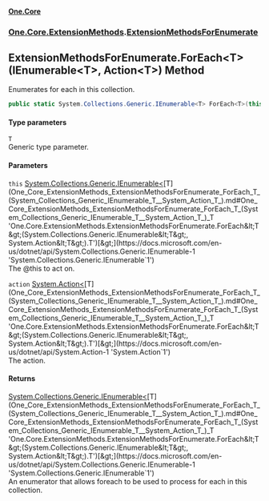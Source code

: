#### [One.Core](index.md 'index')
### [One.Core.ExtensionMethods](One_Core_ExtensionMethods.md 'One.Core.ExtensionMethods').[ExtensionMethodsForEnumerate](One_Core_ExtensionMethods_ExtensionMethodsForEnumerate.md 'One.Core.ExtensionMethods.ExtensionMethodsForEnumerate')
## ExtensionMethodsForEnumerate.ForEach&lt;T&gt;(IEnumerable&lt;T&gt;, Action&lt;T&gt;) Method
Enumerates for each in this collection. 
```csharp
public static System.Collections.Generic.IEnumerable<T> ForEach<T>(this System.Collections.Generic.IEnumerable<T> @this, System.Action<T> action);
```
#### Type parameters
<a name='One_Core_ExtensionMethods_ExtensionMethodsForEnumerate_ForEach_T_(System_Collections_Generic_IEnumerable_T__System_Action_T_)_T'></a>
`T`  
Generic type parameter. 
  
#### Parameters
<a name='One_Core_ExtensionMethods_ExtensionMethodsForEnumerate_ForEach_T_(System_Collections_Generic_IEnumerable_T__System_Action_T_)_this'></a>
`this` [System.Collections.Generic.IEnumerable&lt;](https://docs.microsoft.com/en-us/dotnet/api/System.Collections.Generic.IEnumerable-1 'System.Collections.Generic.IEnumerable`1')[T](One_Core_ExtensionMethods_ExtensionMethodsForEnumerate_ForEach_T_(System_Collections_Generic_IEnumerable_T__System_Action_T_).md#One_Core_ExtensionMethods_ExtensionMethodsForEnumerate_ForEach_T_(System_Collections_Generic_IEnumerable_T__System_Action_T_)_T 'One.Core.ExtensionMethods.ExtensionMethodsForEnumerate.ForEach&lt;T&gt;(System.Collections.Generic.IEnumerable&lt;T&gt;, System.Action&lt;T&gt;).T')[&gt;](https://docs.microsoft.com/en-us/dotnet/api/System.Collections.Generic.IEnumerable-1 'System.Collections.Generic.IEnumerable`1')  
The @this to act on. 
  
<a name='One_Core_ExtensionMethods_ExtensionMethodsForEnumerate_ForEach_T_(System_Collections_Generic_IEnumerable_T__System_Action_T_)_action'></a>
`action` [System.Action&lt;](https://docs.microsoft.com/en-us/dotnet/api/System.Action-1 'System.Action`1')[T](One_Core_ExtensionMethods_ExtensionMethodsForEnumerate_ForEach_T_(System_Collections_Generic_IEnumerable_T__System_Action_T_).md#One_Core_ExtensionMethods_ExtensionMethodsForEnumerate_ForEach_T_(System_Collections_Generic_IEnumerable_T__System_Action_T_)_T 'One.Core.ExtensionMethods.ExtensionMethodsForEnumerate.ForEach&lt;T&gt;(System.Collections.Generic.IEnumerable&lt;T&gt;, System.Action&lt;T&gt;).T')[&gt;](https://docs.microsoft.com/en-us/dotnet/api/System.Action-1 'System.Action`1')  
The action. 
  
#### Returns
[System.Collections.Generic.IEnumerable&lt;](https://docs.microsoft.com/en-us/dotnet/api/System.Collections.Generic.IEnumerable-1 'System.Collections.Generic.IEnumerable`1')[T](One_Core_ExtensionMethods_ExtensionMethodsForEnumerate_ForEach_T_(System_Collections_Generic_IEnumerable_T__System_Action_T_).md#One_Core_ExtensionMethods_ExtensionMethodsForEnumerate_ForEach_T_(System_Collections_Generic_IEnumerable_T__System_Action_T_)_T 'One.Core.ExtensionMethods.ExtensionMethodsForEnumerate.ForEach&lt;T&gt;(System.Collections.Generic.IEnumerable&lt;T&gt;, System.Action&lt;T&gt;).T')[&gt;](https://docs.microsoft.com/en-us/dotnet/api/System.Collections.Generic.IEnumerable-1 'System.Collections.Generic.IEnumerable`1')  
An enumerator that allows foreach to be used to process for each in this collection. 
